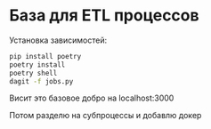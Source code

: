 # База для ETL процессов
Установка зависимостей:

``` bash
pip install poetry
poetry install
poetry shell
dagit -f jobs.py
```
Висит это базовое добро на localhost:3000

Потом разделю на субпроцессы и добавлю докер